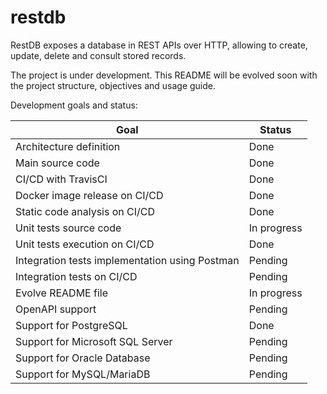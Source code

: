 # restdb

RestDB exposes a database in REST APIs over HTTP, allowing to create, update, delete and consult stored records.

The project is under development. This README will be evolved soon with the project structure, objectives and usage 
guide.

Development goals and status:

|Goal|Status|
|---|---|
|Architecture definition|Done|
|Main source code|Done|
|CI/CD with TravisCI|Done|
|Docker image release on CI/CD|Done|
|Static code analysis on CI/CD|Done|
|Unit tests source code|In progress|
|Unit tests execution on CI/CD|Done|
|Integration tests implementation using Postman|Pending|
|Integration tests on CI/CD|Pending|
|Evolve README file|In progress|
|OpenAPI support|Pending|
|Support for PostgreSQL|Done| 
|Support for Microsoft SQL Server|Pending| 
|Support for Oracle Database|Pending| 
|Support for MySQL/MariaDB|Pending| 

